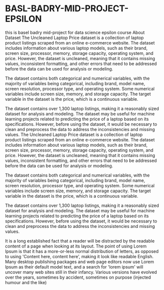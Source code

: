 # BASL-BADRY-MID-PROJECT-EPSILON
this is basel badry mid-project for data science epsilon course
About Dataset
The Uncleaned Laptop Price dataset is a collection of laptop product listings scraped from an online e-commerce website. The dataset includes information about various laptop models, such as their brand, screen size, processor, memory, storage capacity, operating system, and price. However, the dataset is uncleaned, meaning that it contains missing values, inconsistent formatting, and other errors that need to be addressed before the data can be used for analysis or modeling.

The dataset contains both categorical and numerical variables, with the majority of variables being categorical, including brand, model name, screen resolution, processor type, and operating system. Some numerical variables include screen size, memory, and storage capacity. The target variable in the dataset is the price, which is a continuous variable.

The dataset contains over 1,300 laptop listings, making it a reasonably sized dataset for analysis and modeling. The dataset may be useful for machine learning projects related to predicting the price of a laptop based on its specifications. However, before using the dataset, it would be necessary to clean and preprocess the data to address the inconsistencies and missing values.
The Uncleaned Laptop Price dataset is a collection of laptop product listings scraped from an online e-commerce website. The dataset includes information about various laptop models, such as their brand, screen size, processor, memory, storage capacity, operating system, and price. However, the dataset is uncleaned, meaning that it contains missing values, inconsistent formatting, and other errors that need to be addressed before the data can be used for analysis or modeling.

The dataset contains both categorical and numerical variables, with the majority of variables being categorical, including brand, model name, screen resolution, processor type, and operating system. Some numerical variables include screen size, memory, and storage capacity. The target variable in the dataset is the price, which is a continuous variable.

The dataset contains over 1,300 laptop listings, making it a reasonably sized dataset for analysis and modeling. The dataset may be useful for machine learning projects related to predicting the price of a laptop based on its specifications. However, before using the dataset, it would be necessary to clean and preprocess the data to address the inconsistencies and missing values.

It is a long established fact that a reader will be distracted by the readable content of a page when looking at its layout. The point of using Lorem Ipsum is that it has a more-or-less normal distribution of letters, as opposed to using 'Content here, content here', making it look like readable English. Many desktop publishing packages and web page editors now use Lorem Ipsum as their default model text, and a search for 'lorem ipsum' will uncover many web sites still in their infancy. Various versions have evolved over the years, sometimes by accident, sometimes on purpose (injected humour and the like)
